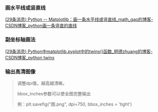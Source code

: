 ### 画水平线或竖直线

[(29条消息) Python -- Matplotlib：画一条水平线或竖直线_math_gao的博客-CSDN博客_python画一条竖直的直线](https://blog.csdn.net/math_gao/article/details/109592302)

### 副坐标轴画法

[(29条消息) Python中matplotlib.pyplot中的twinx()函数_明德zhuang的博客-CSDN博客_python twinx](https://blog.csdn.net/weixin_44359479/article/details/115549049)

### 输出高清图像

> 调整dpi值，越高越清晰。
>
> bbox_inches参数可以使全图完整输出
>
> 例：plt.savefig("图.png", dpi=750, bbox_inches = 'tight')